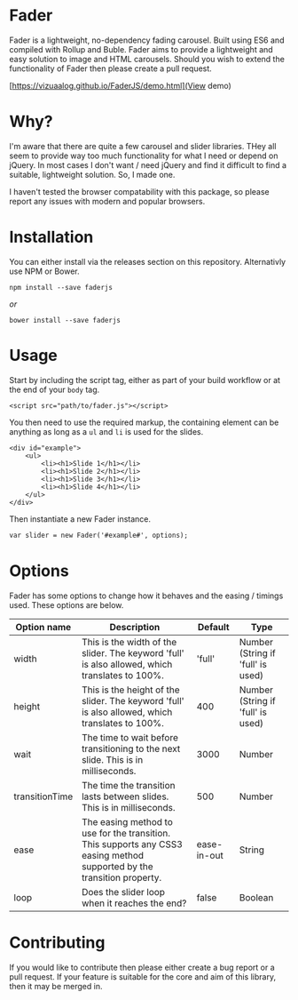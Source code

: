 # Fader

Fader is a lightweight, no-dependency fading carousel. Built using ES6 and compiled with Rollup and Buble. Fader aims to provide a lightweight and easy solution to image and HTML carousels. Should you wish to extend the functionality of Fader then please create a pull request.

[https://vizuaalog.github.io/FaderJS/demo.html](View demo)

# Why?

I'm aware that there are quite a few carousel and slider libraries. THey all seem to provide way too much functionality for what I need or depend on jQuery. In most cases I don't want / need jQuery and find it difficult to find a suitable, lightweight solution. So, I made one.

I haven't tested the browser compatability with this package, so please report any issues with modern and popular browsers.

# Installation

You can either install via the releases section on this repository. Alternativly use NPM or Bower.

```
npm install --save faderjs
```
*or*
```
bower install --save faderjs
```

# Usage

Start by including the script tag, either as part of your build workflow or at the end of your `body` tag.

```
<script src="path/to/fader.js"></script>
```

You then need to use the required markup, the containing element can be anything as long as a `ul` and `li` is used for the slides.

```
<div id="example">
    <ul>
        <li><h1>Slide 1</h1></li>
        <li><h1>Slide 2</h1></li>
        <li><h1>Slide 3</h1></li>
        <li><h1>Slide 4</h1></li>
    </ul>
</div>
```

Then instantiate a new Fader instance.

```html
var slider = new Fader('#example#', options);
```

# Options

Fader has some options to change how it behaves and the easing / timings used. These options are below.

| Option name    	| Description                                                                                                             	| Default     	| Type                              	|
|----------------	|-------------------------------------------------------------------------------------------------------------------------	|-------------	|-----------------------------------	|
| width          	| This is the width of the slider. The keyword 'full' is also allowed, which translates to 100%.                          	| 'full'      	| Number (String if 'full' is used) 	|
| height         	| This is the height of the slider. The keyword 'full' is also allowed, which translates to 100%.                         	| 400         	| Number (String if 'full' is used) 	|
| wait           	| The time to wait before transitioning to the next slide. This is in milliseconds.                                       	| 3000        	| Number                            	|
| transitionTime 	| The time the transition lasts between slides. This is in milliseconds.                                                  	| 500         	| Number                            	|
| ease           	| The easing method to use for the transition. This supports any CSS3 easing method supported by the transition property. 	| ease-in-out 	| String                            	|
| loop           	| Does the slider loop when it reaches the end?                                                                           	| false       	| Boolean                           	|
# Contributing
If you would like to contribute then please either create a bug report or a pull request. If your feature is suitable for the core and aim of this library, then it may be merged in.